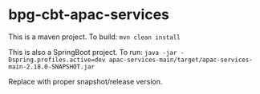 # bpg-cbt-apac-services

This is a maven project. To build:
```mvn clean install```

This is also a SpringBoot project. To run: 
```java -jar -Dspring.profiles.active=dev apac-services-main/target/apac-services-main-2.18.0-SNAPSHOT.jar```

Replace with proper snapshot/release version.
